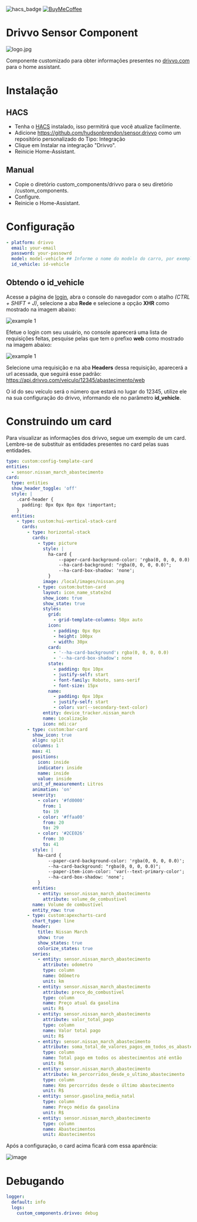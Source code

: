 ![hacs_badge](https://img.shields.io/badge/hacs-custom-orange.svg) [![BuyMeCoffee][buymecoffeebedge]][buymecoffee]

# Drivvo Sensor Component

![logo.jpg](logo.png)

Componente customizado para obter informações presentes no [drivvo.com](https://www.drivvo.com/pt) para o home assistant.

# Instalação

## HACS

- Tenha o [HACS](https://hacs.xyz/) instalado, isso permitirá que você atualize facilmente.
- Adicione https://github.com/hudsonbrendon/sensor.drivvo como um repositório personalizado do Tipo: Integração
- Clique em Instalar na integração "Drivvo".
- Reinicie Home-Assistant.

## Manual

- Copie o diretório custom_components/drivvo para o seu diretório <config dir>/custom_components.
- Configure.
- Reinicie o Home-Assistant.

# Configuração

```yaml
- platform: drivvo
  email: your-email
  password: your-passowrd
  model: model-vehicle ## Informe o nome do modelo do carro, por exemplo: Jeep Renegade
  id_vehicle: id-vehicle
```

## Obtendo o id_vehicle

Acesse a página de [login](https://web.drivvo.com/auth/login), abra o console do navegador com o atalho *(CTRL + SHIFT + J)*, selecione a aba **Rede** e selecione a opção **XHR** como mostrado na imagem abaixo:

![example 1](example1.png)

Efetue o login com seu usuário, no console aparecerá uma lista de requisições feitas, pesquise pelas que tem o prefixo **web** como mostrado na imagem abaixo:

![example 1](example2.png)

Selecione uma requisição e na aba **Headers** dessa requisição, aparecerá a url acessada, que seguirá esse padrão: https://api.drivvo.com/veiculo/12345/abastecimento/web

O id do seu veículo será o número que estará no lugar do 12345, utilize ele na sua configuração do drivvo, informando ele no parâmetro **id_vehicle**.

# Construindo um card

Para visualizar as informações dos drivvo, segue um exemplo de um card. Lembre-se de substituir as entidades presentes no card pelas suas entidades.


```yaml
type: custom:config-template-card
entities:
  - sensor.nissan_march_abastecimento
card:
  type: entities
  show_header_toggle: 'off'
  style: |
    .card-header {
      padding: 0px 0px 0px 0px !important;
    }
  entities:
    - type: custom:hui-vertical-stack-card
      cards:
        - type: horizontal-stack
          cards:
            - type: picture
              style: |
                ha-card { 
                    --paper-card-background-color: 'rgba(0, 0, 0, 0.0)';
                    --ha-card-background: "rgba(0, 0, 0, 0.0)";
                    --ha-card-box-shadow: 'none';
                }
              image: /local/images/nissan.png
            - type: custom:button-card
              layout: icon_name_state2nd
              show_icon: true
              show_state: true
              styles:
                grid:
                  - grid-template-columns: 50px auto
                icon:
                  - padding: 0px 0px
                  - height: 100px
                  - width: 30px
                card:
                  - '--ha-card-background': rgba(0, 0, 0, 0.0)
                  - '--ha-card-box-shadow': none
                state:
                  - padding: 0px 10px
                  - justify-self: start
                  - font-family: Roboto, sans-serif
                  - font-size: 15px
                name:
                  - padding: 0px 10px
                  - justify-self: start
                  - color: var(--secondary-text-color)
              entity: device_tracker.nissan_march
              name: Localização
              icon: mdi:car
        - type: custom:bar-card
          show_icon: true
          align: split
          columns: 1
          max: 41
          positions:
            icon: inside
            indicator: inside
            name: inside
            value: inside
          unit_of_measurement: Litros
          animation: 'on'
          severity:
            - color: '#fd0000'
              from: 1
              to: 19
            - color: '#ffaa00'
              from: 20
              to: 29
            - color: '#2CE026'
              from: 30
              to: 41
          style: |
            ha-card { 
                --paper-card-background-color: 'rgba(0, 0, 0, 0.0)';
                --ha-card-background: "rgba(0, 0, 0, 0.0)";
                --paper-item-icon-color: 'var(--text-primary-color';
                --ha-card-box-shadow: 'none';
            }
          entities:
            - entity: sensor.nissan_march_abastecimento
              attribute: volume_de_combustivel
          name: Volume de combustível
          entity_row: true
        - type: custom:apexcharts-card
          chart_type: line
          header:
            title: Nissan March
            show: true
            show_states: true
            colorize_states: true
          series:
            - entity: sensor.nissan_march_abastecimento
              attribute: odometro
              type: column
              name: Odômetro
              unit: km
            - entity: sensor.nissan_march_abastecimento
              attribute: preco_do_combustivel
              type: column
              name: Preço atual da gasolina
              unit: R$
            - entity: sensor.nissan_march_abastecimento
              attribute: valor_total_pago
              type: column
              name: Valor total pago
              unit: R$
            - entity: sensor.nissan_march_abastecimento
              attribute: soma_total_de_valores_pagos_em_todos_os_abastecimentos
              type: column
              name: Total pago em todos os abestecimentos até então
              unit: R$
            - entity: sensor.nissan_march_abastecimento
              attribute: km_percorridos_desde_o_ultimo_abastecimento
              type: column
              name: Kms percorridos desde o último abastecimento
              unit: R$
            - entity: sensor.gasolina_media_natal
              type: column
              name: Preço médio da gasolina
              unit: R$
            - entity: sensor.nissan_march_abastecimento
              type: column
              name: Abastecimentos
              unit: Abastecimentos
```

Após a configuração, o card acima ficará com essa aparência:

![image](https://user-images.githubusercontent.com/5201888/201997053-d025824d-11e2-4e53-8dcf-e011d1b267f2.png)

# Debugando

```yaml
logger:
  default: info
  logs:
    custom_components.drivvo: debug
```

[buymecoffee]: https://www.buymeacoffee.com/hudsonbrendon
[buymecoffeebedge]: https://camo.githubusercontent.com/cd005dca0ef55d7725912ec03a936d3a7c8de5b5/68747470733a2f2f696d672e736869656c64732e696f2f62616467652f6275792532306d6525323061253230636f666665652d646f6e6174652d79656c6c6f772e737667

